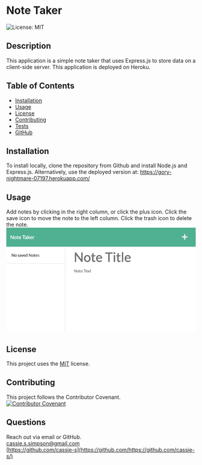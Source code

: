 # Note Taker
  ![License: MIT](https://img.shields.io/badge/License-MIT-yellow.svg)
  ## Description
  This application is a simple note taker that uses Express.js to store data on a client-side server. This application is deployed on Heroku.

  
  ## Table of Contents
  * [Installation](#installation)
  * [Usage](#usage)
  * [License](#license)
  * [Contributing](#contributing)
  * [Tests](#tests)
  * [GitHub](#github)


  ## Installation
  To install locally, clone the repository from Github and install Node.js and Express.js. Alternatively, use the deployed version at: https://gory-nightmare-07197.herokuapp.com/


  ## Usage
  Add notes by clicking in the right column, or click the plus icon. Click the save icon to move the note to the left column. Click the trash icon to delete the note.  
  ![Screenshot of Application](screenshot.png)

  ## License
    
  This project uses  the [MIT](https://opensource.org/licenses/MIT) license.

  ## Contributing
  This project follows the Contributor Covenant.  
  [![Contributor Covenant](https://img.shields.io/badge/Contributor%20Covenant-2.1-4baaaa.svg)](code_of_conduct.md)

  ## Questions
  Reach out via email or GitHub.  
  cassie.s.simpson@gmail.com  
  [https://github.com/cassie-s](https://github.com/https://github.com/cassie-s/)
